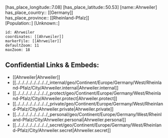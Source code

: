 ﻿---
location: [50.53,7.08] 
mapzoom: [7,12] 
mapmarker: city 
type: City
tags:
- geo/City


SpocWebEntityId: 28689
isDeleted: false
confidential: public

---
[has_place_longitude::7.08] 
[has_place_latitude::50.53] 
[name::Ahrweiler] 
has_place_country:: [[Germany]]  
has_place_province:: [[Rheinland-Pfalz]]  
[Population::] 
[Unknown::] 


```leaflet
id: Ahrweiler
coordinates: [[Ahrweiler]] 
markerFile: [[Ahrweiler]] 
defaultZoom: 11 
maxZoom: 18
```


## Confidential Links & Embeds: 
- [[Ahrweiler|Ahrweiler]]  
- [[../../../../../../../../_internal/geo/Continent/Europe/Germany/West/Rheinland-Pfalz/City/Ahrweiler.internal|Ahrweiler.internal]] 
- [[../../../../../../../../_protect/geo/Continent/Europe/Germany/West/Rheinland-Pfalz/City/Ahrweiler.protect|Ahrweiler.protect]] 
- [[../../../../../../../../_private/geo/Continent/Europe/Germany/West/Rheinland-Pfalz/City/Ahrweiler.private|Ahrweiler.private]] 
- [[../../../../../../../../_personal/geo/Continent/Europe/Germany/West/Rheinland-Pfalz/City/Ahrweiler.personal|Ahrweiler.personal]] 
- [[../../../../../../../../_secret/geo/Continent/Europe/Germany/West/Rheinland-Pfalz/City/Ahrweiler.secret|Ahrweiler.secret]] 
